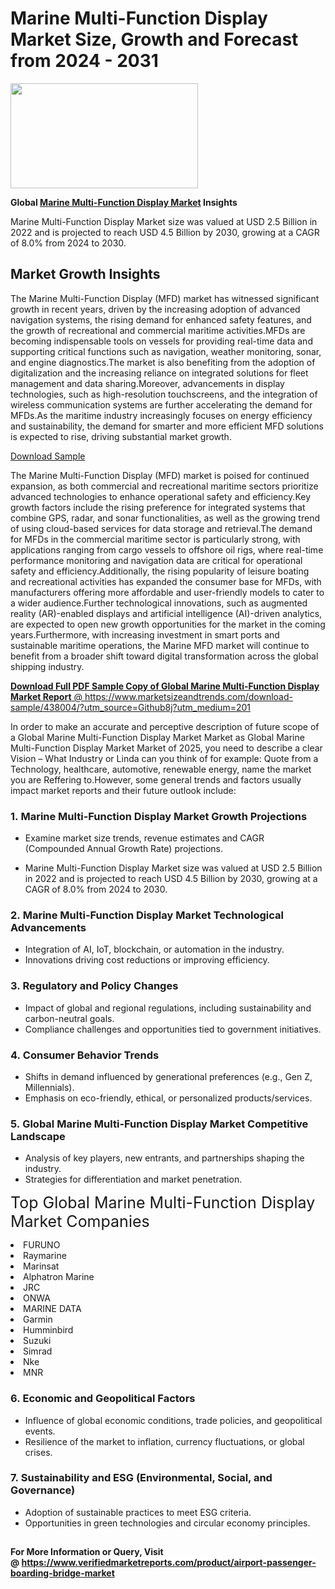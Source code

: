 <H1>Marine Multi-Function Display Market Size, Growth and Forecast from 2024 - 2031</H1><img class="aligncenter size-medium wp-image-584254" src="https://thirdeyenews.in/wp-content/uploads/2024/09/Global-Market-Research-300x168.jpeg" alt="" width="300" height="168" /><p><strong>Global&nbsp;<a href="https://www.marketsizeandtrends.com/download-sample/438004/?utm_source=Github8j?utm_medium=201">Marine Multi-Function Display Market</a> Insights</strong></p><p>Marine Multi-Function Display Market size was valued at USD 2.5 Billion in 2022 and is projected to reach USD 4.5 Billion by 2030, growing at a CAGR of 8.0% from 2024 to 2030.</p><p><h2>Market Growth Insights</h2> <p>The Marine Multi-Function Display (MFD) market has witnessed significant growth in recent years, driven by the increasing adoption of advanced navigation systems, the rising demand for enhanced safety features, and the growth of recreational and commercial maritime activities.MFDs are becoming indispensable tools on vessels for providing real-time data and supporting critical functions such as navigation, weather monitoring, sonar, and engine diagnostics.The market is also benefiting from the adoption of digitalization and the increasing reliance on integrated solutions for fleet management and data sharing.Moreover, advancements in display technologies, such as high-resolution touchscreens, and the integration of wireless communication systems are further accelerating the demand for MFDs.As the maritime industry increasingly focuses on energy efficiency and sustainability, the demand for smarter and more efficient MFD solutions is expected to rise, driving substantial market growth.</p> <p><a href="#">Download Sample</a></p> <p>The Marine Multi-Function Display (MFD) market is poised for continued expansion, as both commercial and recreational maritime sectors prioritize advanced technologies to enhance operational safety and efficiency.Key growth factors include the rising preference for integrated systems that combine GPS, radar, and sonar functionalities, as well as the growing trend of using cloud-based services for data storage and retrieval.The demand for MFDs in the commercial maritime sector is particularly strong, with applications ranging from cargo vessels to offshore oil rigs, where real-time performance monitoring and navigation data are critical for operational safety and efficiency.Additionally, the rising popularity of leisure boating and recreational activities has expanded the consumer base for MFDs, with manufacturers offering more affordable and user-friendly models to cater to a wider audience.Further technological innovations, such as augmented reality (AR)-enabled displays and artificial intelligence (AI)-driven analytics, are expected to open new growth opportunities for the market in the coming years.Furthermore, with increasing investment in smart ports and sustainable maritime operations, the Marine MFD market will continue to benefit from a broader shift toward digital transformation across the global shipping industry.</p> <p><a href="#"></p><p><span class=""><strong>Download Full PDF Sample Copy of Global Marine Multi-Function Display Market Report</strong> @ <a href="https://www.marketsizeandtrends.com/download-sample/438004/?utm_source=Github8j?utm_medium=201" target="_blank">https://www.marketsizeandtrends.com/download-sample/438004/?utm_source=Github8j?utm_medium=201</a></span></p><p>In order to make an accurate and perceptive description of future scope of a Global&nbsp;Marine Multi-Function Display Market Market as Global&nbsp;Marine Multi-Function Display Market Market of 2025, you need to describe a clear Vision &ndash; What Industry or Linda can you think of for example: Quote from a Technology, healthcare, automotive, renewable energy, name the market you are Reffering to.However, some general trends and factors usually impact market reports and their future outlook include:</p><h3>1.&nbsp;<strong>Marine Multi-Function Display Market Growth Projections</strong></h3><ul><li>Examine market size trends, revenue estimates and CAGR (Compounded Annual Growth Rate) projections.</li><li><p>Marine Multi-Function Display Market size was valued at USD 2.5 Billion in 2022 and is projected to reach USD 4.5 Billion by 2030, growing at a CAGR of 8.0% from 2024 to 2030.</p></li></ul><h3>2.&nbsp;<strong>Marine Multi-Function Display Market Technological Advancements</strong></h3><ul><li>Integration of AI, IoT, blockchain, or automation in the industry.</li><li>Innovations driving cost reductions or improving efficiency.</li></ul><h3>3.&nbsp;<strong>Regulatory and Policy Changes</strong></h3><ul><li>Impact of global and regional regulations, including sustainability and carbon-neutral goals.</li><li>Compliance challenges and opportunities tied to government initiatives.</li></ul><h3>4.&nbsp;<strong>Consumer Behavior Trends</strong></h3><ul><li>Shifts in demand influenced by generational preferences (e.g., Gen Z, Millennials).</li><li>Emphasis on eco-friendly, ethical, or personalized products/services.</li></ul><h3>5.&nbsp;<strong>Global Marine Multi-Function Display Market Competitive Landscape</strong></h3><ul><li>Analysis of key players, new entrants, and partnerships shaping the industry.</li><li>Strategies for differentiation and market penetration.</li></ul><p data-pm-slice="1 1 []"><span style="color: inherit; font-family: inherit; font-size: 25px;">Top Global Marine Multi-Function Display Market Companies</span></p><div class="" data-test-id=""><p><li>FURUNO</li><li> Raymarine</li><li> Marinsat</li><li> Alphatron Marine</li><li> JRC</li><li> ONWA</li><li> MARINE DATA</li><li> Garmin</li><li> Humminbird</li><li> Suzuki</li><li> Simrad</li><li> Nke</li><li> MNR</li></p></div><h3>6.&nbsp;<strong>Economic and Geopolitical Factors</strong></h3><ul><li>Influence of global economic conditions, trade policies, and geopolitical events.</li><li>Resilience of the market to inflation, currency fluctuations, or global crises.</li></ul><h3>7.&nbsp;<strong>Sustainability and ESG (Environmental, Social, and Governance)</strong></h3><ul><li>Adoption of sustainable practices to meet ESG criteria.</li><li>Opportunities in green technologies and circular economy principles.</li></ul><h2><strong style="font-size: 14px;">For More Information or Query, Visit @&nbsp;</strong><a style="background-color: #ffffff; font-size: 14px;" href="https://www.marketsizeandtrends.com/report/marine-multi-function-display-market/" target="_blank">https://www.verifiedmarketreports.com/product/airport-passenger-boarding-bridge-market</a></h2>
